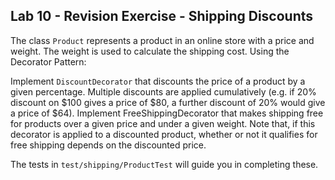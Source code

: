 ## Lab 10 - Revision Exercise - Shipping Discounts

The class `Product` represents a product in an online store with a price and weight. The weight is used to calculate the shipping cost. Using the  Decorator Pattern:

Implement `DiscountDecorator` that discounts the price of a product by a given percentage. Multiple discounts are applied cumulatively (e.g. if 20% discount on $100 gives a price of $80, a further discount of 20% would give a price of $64).
Implement FreeShippingDecorator that makes shipping free for products over a given price and under a given weight. Note that, if this decorator is applied to a discounted product, whether or not it qualifies for free shipping depends on the discounted price.

The tests in `test/shipping/ProductTest` will guide you in completing these. 